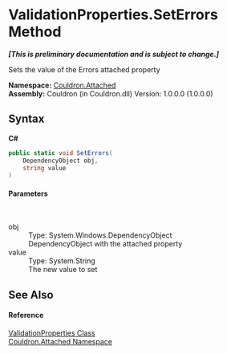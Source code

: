 # ValidationProperties.SetErrors Method 
 _**\[This is preliminary documentation and is subject to change.\]**_

Sets the value of the Errors attached property

**Namespace:**&nbsp;<a href="N_Couldron_Attached">Couldron.Attached</a><br />**Assembly:**&nbsp;Couldron (in Couldron.dll) Version: 1.0.0.0 (1.0.0.0)

## Syntax

**C#**<br />
``` C#
public static void SetErrors(
	DependencyObject obj,
	string value
)
```


#### Parameters
&nbsp;<dl><dt>obj</dt><dd>Type: System.Windows.DependencyObject<br />DependencyObject with the attached property</dd><dt>value</dt><dd>Type: System.String<br />The new value to set</dd></dl>

## See Also


#### Reference
<a href="T_Couldron_Attached_ValidationProperties">ValidationProperties Class</a><br /><a href="N_Couldron_Attached">Couldron.Attached Namespace</a><br />